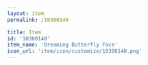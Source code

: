 ```yaml
---
layout: item
permalink: /10300140

title: Item
id: '10300140'
item_name: 'Dreaming Butterfly Face'
icon_url: 'item/icon/customize/10300140.png'
---
```

